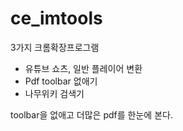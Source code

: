 # ce_imtools
3가지 크롬확장프로그램
* 유튜브 쇼츠, 일반 플레이어 변환
* Pdf toolbar 없애기
* 나무위키 검색기

toolbar을 없애고 더많은 pdf를 한눈에 본다.
